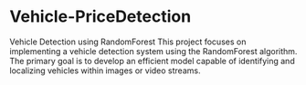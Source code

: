 # Vehicle-PriceDetection
Vehicle Detection using RandomForest This project focuses on implementing a vehicle detection system using the RandomForest algorithm. The primary goal is to develop an efficient model capable of identifying and localizing vehicles within images or video streams. 
